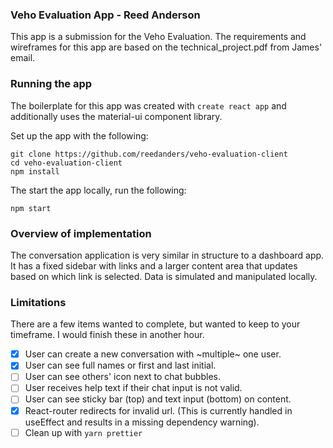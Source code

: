 ### Veho Evaluation App - Reed Anderson

This app is a submission for the Veho Evaluation. The requirements and wireframes for this app are based on the technical_project.pdf from James' email.

### Running the app

The boilerplate for this app was created with `create react app` and additionally uses the material-ui component library.

Set up the app with the following:

```
git clone https://github.com/reedanders/veho-evaluation-client
cd veho-evaluation-client
npm install
```

The start the app locally, run the following:

```
npm start
```

### Overview of implementation

The conversation application is very similar in structure to a dashboard app. It has a fixed sidebar with links and a larger content area that updates based on which link is selected. Data is simulated and manipulated locally.

### Limitations

There are a few items wanted to complete, but wanted to keep to your timeframe. I would finish these in another hour.

- [x] User can create a new conversation with ~multiple~ one user.
- [x] User can see full names or first and last initial.
- [ ] User can see others' icon next to chat bubbles.
- [ ] User receives help text if their chat input is not valid.
- [ ] User can see sticky bar (top) and text input (bottom) on content.
- [x] React-router redirects for invalid url. (This is currently handled in useEffect and results in a missing dependency warning).
- [ ] Clean up with `yarn prettier`
